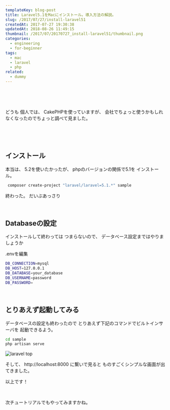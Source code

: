 ```yaml
---
templateKey: blog-post
title: Laravel5.1をMacにインストール。導入方法の解説。
slug: /2017/07/27/install-laravel51
createdAt: 2017-07-27 19:30:38
updatedAt: 2018-08-26 11:49:15
thumbnail: /2017/07/20170727_install-laravel51/thumbnail.png
categories:
  - engineering
  - for-beginner
tags:
  - mac
  - laravel
  - php
related:
  - dummy
---
```


&nbsp;

&nbsp;

どうも
個人では、
CakePHPを使っていますが、
会社でちょっと使うかもしれなくなったのでちょっと調べて見ました。

&nbsp;

&nbsp;
<h2 class="chapter">インストール</h2>
本当は、
5.2を使いたかったが、
phpのバージョンの関係で5.1を
インストール。

```bash
 composer create-project "laravel/laravel=5.1.*" sample
```
終わった。
だいぶあっさり

<div class="after-article"></div>

&nbsp;
<h2 class="chapter">Databaseの設定</h2>
インストールして終わっては
つまらないので、
データベース設定まではやりましょうか

.envを編集
```bash
DB_CONNECTION=mysql
DB_HOST=127.0.0.1
DB_DATABASE=your_database
DB_USERNAME=password
DB_PASSWORD=

```
&nbsp;
<h2 class="chapter">とりあえず起動してみる</h2>
データベースの設定も終わったので
とりあえず下記のコマンドでビルトインサーバを
起動できるよう。

```bash
cd sample
php artisan serve

```

<img class="post-image" src="https://statics.ver-1-0.net/uploads/2017/07/20170727_install-laravel51/laravel.png" alt="laravel top"/>

そして、
http://localhost:8000
に繋いで見ると
ものすごくシンプルな画面が出てきました。

以上です！

<div class="after-article"></div>

&nbsp;

次チュートリアルでもやってみますかね。
